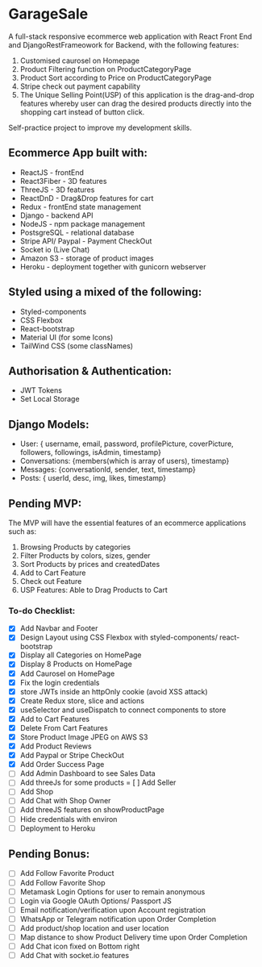 # GarageSale

A full-stack responsive ecommerce web application with React Front End and DjangoRestFrameowork for Backend, with the following features:

1. Customised caurosel on Homepage
2. Product Filtering function on ProductCategoryPage
3. Product Sort according to Price on ProductCategoryPage
4. Stripe check out payment capability
5. The Unique Selling Point(USP) of this application is the drag-and-drop features whereby user can drag the desired products directly into the shopping cart instead of button click.

Self-practice project to improve my development skills.

## Ecommerce App built with:

- ReactJS - frontEnd
- React3Fiber - 3D features
- ThreeJS - 3D features
- ReactDnD - Drag&Drop features for cart
- Redux - frontEnd state management
- Django - backend API
- NodeJS - npm package management
- PostsgreSQL - relational database
- Stripe API/ Paypal - Payment CheckOut
- Socket io (Live Chat)
- Amazon S3 - storage of product images
- Heroku - deployment together with gunicorn webserver

## Styled using a mixed of the following:

- Styled-components
- CSS Flexbox
- React-bootstrap
- Material UI (for some Icons)
- TailWind CSS (some classNames)

## Authorisation & Authentication:

- JWT Tokens
- Set Local Storage

## Django Models:

- User: { username, email, password, profilePicture, coverPicture, followers, followings, isAdmin, timestamp}
- Conversations: {members(which is array of users), timestamp}
- Messages: {conversationId, sender, text, timestamp}
- Posts: { userId, desc, img, likes, timestamp}

## Pending MVP:

The MVP will have the essential features of an ecommerce applications such as:

1. Browsing Products by categories
2. Filter Products by colors, sizes, gender
3. Sort Products by prices and createdDates
4. Add to Cart Feature
5. Check out Feature
6. USP Features: Able to Drag Products to Cart

### To-do Checklist:

- [x] Add Navbar and Footer
- [x] Design Layout using CSS Flexbox with styled-components/ react-bootstrap
- [x] Display all Categories on HomePage
- [x] Display 8 Products on HomePage
- [x] Add Caurosel on HomePage
- [x] Fix the login credentials
- [x] store JWTs inside an httpOnly cookie (avoid XSS attack)
- [x] Create Redux store, slice and actions
- [x] useSelector and useDispatch to connect components to store
- [x] Add to Cart Features
- [x] Delete From Cart Features
- [x] Store Product Image JPEG on AWS S3
- [x] Add Product Reviews
- [x] Add Paypal or Stripe CheckOut
- [x] Add Order Success Page
- [ ] Add Admin Dashboard to see Sales Data
- [ ] Add threeJs for some products
      = [ ] Add Seller
- [ ] Add Shop
- [ ] Add Chat with Shop Owner
- [ ] Add threeJS features on showProductPage
- [ ] Hide credentials with environ
- [ ] Deployment to Heroku

## Pending Bonus:

- [ ] Add Follow Favorite Product
- [ ] Add Follow Favorite Shop
- [ ] Metamask Login Options for user to remain anonymous
- [ ] Login via Google OAuth Options/ Passport JS
- [ ] Email notification/verification upon Account registration
- [ ] WhatsApp or Telegram notification upon Order Completion
- [ ] Add product/shop location and user location
- [ ] Map distance to show Product Delivery time upon Order Completion
- [ ] Add Chat icon fixed on Bottom right
- [ ] Add Chat with socket.io features
